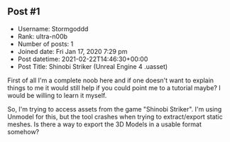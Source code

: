 ## Post #1
- Username: Stormgoddd
- Rank: ultra-n00b
- Number of posts: 1
- Joined date: Fri Jan 17, 2020 7:29 pm
- Post datetime: 2021-02-22T14:46:30+00:00
- Post Title: Shinobi Striker (Unreal Engine 4 .uasset)

First of all I'm a complete noob here and if one doesn't want to explain things to me it would still help if you could point me to a tutorial maybe? I would be willing to learn it myself.

So, I'm trying to access assets from the game "Shinobi Striker". I'm using Unmodel for this, but the tool crashes when trying to extract/export static meshes. Is there a way to export the 3D Models in a usable format somehow?
